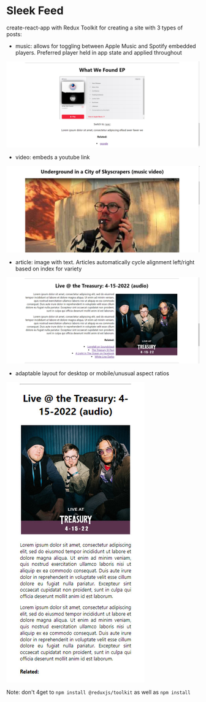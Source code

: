 # Sleek Feed

create-react-app with Redux Toolkit for creating a site with 3 types of posts:

- music: allows for toggling between Apple Music and Spotify embedded players. Preferred player held in app state and applied throughout

![image](readmeImages/music.jpg)

- video: embeds a youtube link

![image](readmeImages/video.jpg)

- article: image with text. Articles automatically cycle alignment left/right based on index for variety

![image](readmeImages/article.jpg)

- adaptable layout for desktop or mobile/unusual aspect ratios

![image](readmeImages/article_mobile.jpg)

Note: don't 4get to ```npm install @reduxjs/toolkit``` as well as ```npm install```
